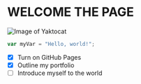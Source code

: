 # <h1> WELCOME THE PAGE </h1>

![Image of Yaktocat](https://github.com/user-attachments/assets/86b5e992-fcdb-4a21-80f2-7c87650ae96c)

``` javascript
var myVar = "Hello, world!";
```
- [x] Turn on GitHub Pages
- [x] Outline my portfolio
- [ ] Introduce myself to the world
